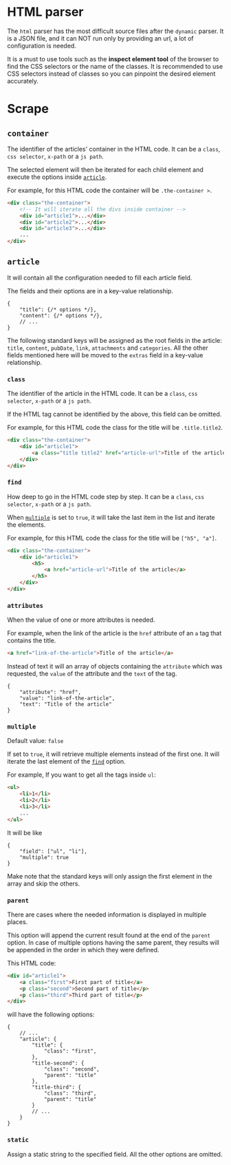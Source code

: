 # HTML parser

The `html` parser has the most difficult source files after the `dynamic` parser.
It is a JSON file, and it can ΝΟΤ run only by providing an url, a lot of configuration is needed.

It is a must to use tools such as the **inspect element tool** of the browser to find
the CSS selectors or the name of the classes.
It is recommended to use CSS selectors instead of classes so you can pinpoint the desired element
accurately.

# Scrape

## `container`
The identifier of the articles' container in the HTML code.
It can be a `class`, `css selector`, `x-path` or a `js path`.

The selected element will then be iterated for each child element and execute the
options inside [`article`](#article).

For example, for this HTML code the container will be `.the-container >`.
```html
<div class="the-container">
    <!-- It will iterate all the divs inside container -->
    <div id="article1">...</div>
    <div id="article2">...</div>
    <div id="article3">...</div>
    ...
</div>
```

## `article`
It will contain all the configuration needed to fill each article field.

The fields and their options are in a key-value relationship.

```json5
{
    "title": {/* options */},
    "content": {/* options */},
    // ...
}
```

The following standard keys will be assigned as the root fields in the article:
`title`, `content`, `pubDate`, `link`, `attachments` and `categories`.
All the other fields mentioned here will be moved to the `extras` field in a key-value
relationship.

### `class`
The identifier of the article in the HTML code.
It can be a `class`, `css selector`, `x-path` or a `js path`.

If the HTML tag cannot be identified by the above, this field can be omitted.

For example, for this HTML code the class for the title will be `.title.title2`.
```html
<div class="the-container">
    <div id="article1">
        <a class="title title2" href="article-url">Title of the article</a>
    </div>
</div>
```

### `find`
How deep to go in the HTML code step by step.
It can be a `class`, `css selector`, `x-path` or a `js path`.

When [`multiple`](#multiple) is set to `true`, it will take the last item in the list
and iterate the elements.

For example, for this HTML code the class for the title will be `["h5", "a"]`.
```html
<div class="the-container">
    <div id="article1">
        <h5>
            <a href="article-url">Title of the article</a>
        </h5>
    </div>
</div>
```

### `attributes`
When the value of one or more attributes is needed.

For example, when the link of the article is the `href` attribute of an `a` tag that contains
the title.
```html
<a href="link-of-the-article">Title of the article</a>
```

Instead of text it will an array of objects containing the `attribute` which was requested,
the `value` of the attribute and the `text` of the tag.
```json5
{
    "attribute": "href",
    "value": "link-of-the-article",
    "text": "Title of the article"
}
```

### `multiple`
Default value: `false`

If set to `true`, it will retrieve multiple elements instead of the first one.
It will iterate the last element of the [`find`](#find) option.

For example, If you want to get all the tags inside `ul`:
```html
<ul>
    <li>1</li>
    <li>2</li>
    <li>3</li>
    ...
</ul>
```

It will be like
```json5
{
    "field": ["ul", "li"],
    "multiple": true
}
```

Make note that the standard keys will only assign the first element in the array and skip
the others.

### `parent`
There are cases where the needed information is displayed in multiple places.

This option will append the current result found at the end of the `parent` option.
In case of multiple options having the same parent, they results will be appended
in the order in which they were defined.

This HTML code:
```html
<div id="article1">
    <a class="first">First part of title</a>
    <p class="second">Second part of title</p>
    <p class="third">Third part of title</p>
</div>
```
will have the following options:
```json5
{
    // ...
    "article": {
        "title": {
            "class": "first",
        },
        "title-second": {
            "class": "second",
            "parent": "title"
        },
        "title-third": {
            "class": "third",
            "parent": "title"
        }
        // ...
    }
}
```

### `static`
Assign a static string to the specified field. All the other options are omitted.
